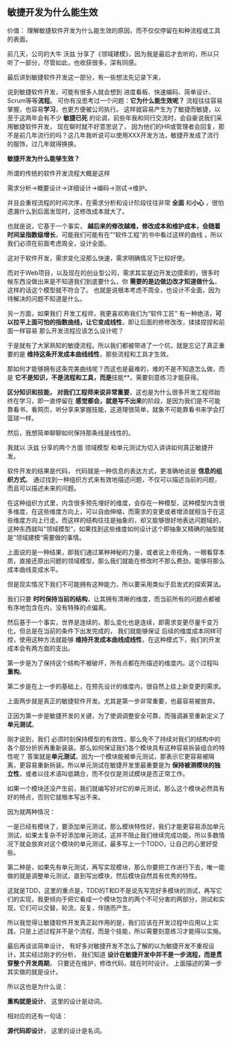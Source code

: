 ## 敏捷开发为什么能生效


价值： 理解敏捷软件开发为什么能生效的原因，而不仅仅停留在和种流程或工具的表面。


前几天，公司的大牛 沃兹 分享了《领域建模》，因为我是最后才去听的，所以只听了一部分，尽管如此，也收获很多，深有同感。

最后讲到敏捷软件开发这一部分，有一些想法先记录下来，

说到敏捷软件开发，可能有很多人就会想到 进度看板、快速编码、简单设计、Scrum等等**流程**。 可你有没思考过一个问题：**它为什么能生效呢？** 流程往往容易掌握，也容易**学习**，也更方便被公司执行。 这样就容易产生为了敏捷而敏捷，以至于这两年会有不少 **敏捷已死** 的论调，前些年我和同行交流时，会自豪说我们采用敏捷软件开发， 现在聊时就不好意思说了， 因为他们的HR或管理者会回复，那不是前几年流行的吗？这几年我听说可以使用XXX开发方法，敏捷开发成了流行的服饰，过几年就得换换。

**敏捷开发为什么能够生效？**

所谓的传统的软件开发流程大概是这样

需求分析->概要设计->详细设计->编码->测试->维护。

并且会重视流程的时间次序，在需求分析和设计阶段往往非常 **全面** 和**小心** ，很怕遗漏什么到后面发现时，这修改成本就大了。

也就是说，它基于一个事实， **越后来的修改越难，修改成本和维护成本，会随着时间呈指数级增长**，可能我们可能有在”“软件工程”的书中看过这样的曲线 ，所以我们必须在前面考虑周全，设计全面。

这对于软件开发，需求变化没那么快速，需求明确情况下比较好使。

而对于Web项目，以及现在的创业型公司，需求其实是边开发边摸索的，很多时候东西没做出来是不知道我们到底要什么，你 **需要的是边做边改才知道做什么**，这样的话这个模型就不符合了。
也就是说根本考虑不周全，也设计不全面，因为待解决的问题不知道是什么。

另一方面，如果我们 开发工程师，我更喜欢称我们为“软件工匠” 有一种绝活，**可以拉平上面可怕的指数曲线，让它变成线性**，即让后面的修修改改，揉揉捏捏和前面一样容易 那么开发流程应该怎么设计呢？

于是就有了大家熟知的敏捷流程。所以我们都被带进了一个坑，就是忘记了真正重要的是 **维持这条开发成本曲线线性**，那些流程和工具才生效。

那如何才能够拥有这条完美曲线呢？而这也是最难的，难的不是不知道怎么做，而
是 **它不是知识，不是流程和工具，而是**技能**。需要刻意练习才能获得。

**区分知识和技能， 对我们工程师来说非常重要**，这也是为什么很多开发工程师始终在学习，即一直停留在 **感觉都会，就是写不出来**的阶段，是因为我们是不可能靠看书，看网页，听分享来掌握技能，这道理很简单，就象不可能靠看书来学会打篮球一样。

然后，我想简单聊聊如何保持那条线是线性的。

我就以 沃兹 分享的两个方面 领域模型 和单元测试为切入讲讲如何真正敏捷开发。

软件开发的结果是代码， 代码就是一种信息的表达方式，更准确地说是 **信息的组织方式**。 通过找到一种组织方式来有效地描述问题，不仅可以描述当前的问题，而且可以描述未来的问题。

在这种组织方式里，内含很多预先埋好的维度，会存在一种模型，这种模型内含很多维度，在这些维度方向上，可以自由伸缩，而需求的变更或者增添就相当于在这些维度方向上行走。而这样的结构往往是抽象的，却又能够很好地表达问题域的， 这种东西就叫“领域模型“，如果找到这些维度如何设计这个即抽象又精确的抽型就是”领域建模“需要做的事情。

上面说的是一种结果，即我们通过某种神秘的力量，或者说上帝视角，一眼看穿本质，直接还原出问题的领域模型，那么我们就能在修改时不那么费劲，能够将那么成本曲线变成水平。

但是现实情况下我们不可能拥有这种能力，所以要采用类似于启发式的探索算法。

我们只要 **时时保持当前的结构**，让其拥有清晰的维度，而当前所有的问题点都被有序地包含在内，没有特殊的点偏离。

然后基于一个事实，世界是连续的，那么变化也是连续，即需求变更尽量千变万化，但总是在当前的条件下出发完成的， 我们就能够保证 后续的维度成本同样可控，使用这种方法就能够 **维持开发成本曲线成线性**，在这种模式下，我们的开发成本会有两方面的支出。

第一步是为了保持这个结构不被破坏，所有点都在所描述的维度内。这个过程叫 **重构**。

第二步是在上一步的基础上，在预先设计的维度内，很自然上挂上新变更的需求。

上面两步就是真正的敏捷软件开发。尤其是第一步非常重要，也最容易被放弃。

正因为第一步是敏捷开发的关键，为了使调调整安全可靠，而强调甚至重新定义了 **单元测试**。

刚才说到，我们 必须时刻保持模型的有效性，那么免不了持续对我们的结构中的各个部分折折再重新装装。那么如何保证我们各个模块具有这种容易拆装组合的特性呢？ 答案就是**单元测试**，因为一个模块能被单元测试，那表示它更容易被隔离，更容易重新拆装。所以单元测试在敏捷开发里最重要是为 **保持被测模块的独立性**，或者以往术语叫低耦合，而不仅仅是测试模块是否正常工作。

如果一个模块还没产生前，我们就编写好对它的单元测试，那么这个模块必然具有好的特点，否则它就根本写出不来。

因为就两种情况：

一是已经有模块了，要添加单元测试，那么模块特性好，我们才能更容易添加单元测试，如果太复杂不好添加单元测试，这并不阻止我们继续完成功能，所以多数情况下就会放弃对这个模块的单元测试，最多写上一个TODO，让自己的心里好受些。

第二种是，如果先有单元测试，再写实现模块，那么你要把工作进行下去，唯一能做的就是调整单元测试，直到写出模块，然后模块自然具有优秀的特性。

这就是TDD，这里的重点是，TDD的T和D不是说先写完好多模块的测试，再写它们的实现，我更倾向于把它看成一个模块包含的两个不可分害的两部分，测试和实现，它们可以交替，轮流，反复，伴随而产生。

所以我觉得让敏捷软件开发真正起作用的是，我们应该在开发过程中应用以上实践，只是上述过程并不是个流程，而是个技能，所以需要刻意练习才能得以实施。

最后再谈谈简单设计， 有好多对敏捷开发不怎么了解的以为敏捷开发不重视设计，其实经过刚才的分析， 我们知道 **设计在敏捷开发中并不是一步流程，而是贯穿整个开发周期**， 只要还在维护，修改代码，就在时时设计。 上面描述的第一步其实做的就是设计。

所以这也是为什么说：

**重构就是设计**， 这里的设计是动词。

相对应的还有一句话：

**源代码即设计**， 这里的设计是名词。


